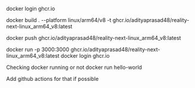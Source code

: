 

docker login ghcr.io 

docker build . --platform linux/arm64/v8 -t ghcr.io/adityaprasad48/reality-next-linux_arm64_v8:latest

docker push ghcr.io/adityaprasad48/reality-next-linux_arm64_v8:latest

docker run -p 3000:3000 ghcr.io/adityaprasad48/reality-next-linux_arm64_v8:latest
docker login ghcr.io

Checking docker running or not
docker run hello-world

Add github actions for that if possible